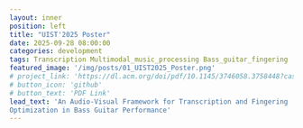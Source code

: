 ```yaml
---
layout: inner
position: left
title: "UIST'2025 Poster"
date: 2025-09-28 08:00:00
categories: development
tags: Transcription Multimodal_music_processing Bass_guitar_fingering
featured_image: '/img/posts/01_UIST2025_Poster.png'
# project_link: 'https://dl.acm.org/doi/pdf/10.1145/3746058.3758448?casa_token=K3NvAQD2rBoAAAAA:s2VljD_Hl-_c3zLkk0PvlI_sZ0q1Wb_CD_M2-lpnqwbX2mdGU9HPtdtpetwizpX6cbdePbZn1QTOEuIo'
# button_icon: 'github'
# button_text: 'PDF Link'
lead_text: 'An Audio-Visual Framework for Transcription and Fingering
Optimization in Bass Guitar Performance'
---
```

